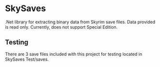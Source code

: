 # SkySaves
.Net library for extracting binary data from Skyrim save files. Data provided is read only. Currently, does not support Special Edition.
## Testing
There are 3 save files included with this project for testing located in SkySaves Test/saves.
